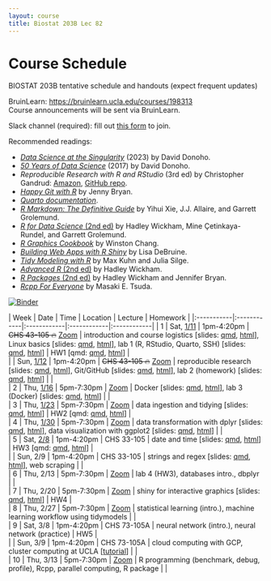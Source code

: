 ```yaml
---
layout: course
title: Biostat 203B Lec 82
---
```


# Course Schedule

BIOSTAT 203B tentative schedule and handouts (expect frequent updates)

BruinLearn: <https://bruinlearn.ucla.edu/courses/198313>  
Course announcements will be sent via BruinLearn. 

Slack channel (required): fill out [this form](https://forms.gle/mpuVdtiPrUrNdsaD9) to join.  

Recommended readings:  

* [_Data Science at the Singularity_](https://arxiv.org/abs/2310.00865) (2023) by David Donoho.  
* [_50 Years of Data Science_](https://doi.org/10.1080/10618600.2017.1384734) (2017) by David Donoho.  
* _Reproducible Research with R and RStudio_ (3rd ed) by Christopher Gandrud: [Amazon](https://www.amazon.com/Reproducible-Research-RStudio-Chapman-Hall-dp-0367144026/dp/0367144026/ref=dp_ob_title_bk), [GitHub repo](https://github.com/christophergandrud/Rep-Res-Book).  
* [_Happy Git with R_](http://happygitwithr.com) by Jenny Bryan.  
* [_Quarto documentation_](https://quarto.org/docs/guide/).  
* [_R Markdown: The Definitive Guide_](https://bookdown.org/yihui/rmarkdown/) by Yihui Xie, J.J. Allaire, and Garrett Grolemund.  
* [_R for Data Science_ (2nd ed)](https://r4ds.hadley.nz/) by Hadley Wickham, Mine Çetinkaya-Rundel, and Garrett Grolemund.  
* [_R Graphics Cookbook_](https://r-graphics.org) by Winston Chang.   
* [_Building Web Apps with R Shiny_](https://debruine.github.io/shinyintro) by Lisa DeBruine.  
* [_Tidy Modeling with R_](https://www.tmwr.org/) by Max Kuhn and Julia Silge.  
* [_Advanced R_ (2nd ed)](https://adv-r.hadley.nz/) by Hadley Wickham.  
* [_R Packages_ (2nd ed)](https://r-pkgs.org/) by Hadley Wickham and Jennifer Bryan.  
* [_Rcpp For Everyone_](https://teuder.github.io/rcpp4everyone_en/) by Masaki E. Tsuda.  

[![Binder](https://mybinder.org/badge_logo.svg)](https://mybinder.org/v2/gh/ucla-biostat-203b/2025winter/main?urlpath=rstudio)

| Week | Date | Time | Location | Lecture | Homework |
|:-----------|:------------|:------------|:------------|:------------|
| 1 | Sat, [1/11](https://ucla-biostat-203b.github.io/2025winter/biostat203bwinter2025lec82/2025/01/11/lec82.html) | 1pm-4:20pm | ~~CHS 43-105 🔥~~ [Zoom](https://ucla.zoom.us/j/92818013711) | introduction and course logistics \[slides: [qmd](https://raw.githubusercontent.com/ucla-biostat-203b/2025winter/main/slides/01-intro/intro.qmd), [html](../slides/01-intro/intro.html)\], Linux basics \[slides: [qmd](https://raw.githubusercontent.com/ucla-biostat-203b/2025winter/main/slides/02-linux/linux.qmd), [html](../slides/02-linux/linux.html)\], lab 1 (R, RStudio, Quarto, SSH) \[slides: [qmd](https://raw.githubusercontent.com/ucla-biostat-203b/2025winter/main/labs/lab01/lab01.qmd), [html](../labs/lab01/lab01.html)\] | HW1 \[qmd: [qmd](https://raw.githubusercontent.com/ucla-biostat-203b/2025winter/main/hw/hw1/hw1.qmd), [html](../hw/hw1/hw1.html)\] |   
|   | Sun, [1/12](https://ucla-biostat-203b.github.io/2025winter/biostat203bwinter2025lec82/2025/01/12/lec82.html) | 1pm-4:20pm | ~~CHS 43-105 🔥~~ [Zoom](https://ucla.zoom.us/j/92818013711) | reproducible research \[slides: [qmd](https://raw.githubusercontent.com/ucla-biostat-203b/2025winter/main/slides/03-repres/repres.qmd), [html](../slides/03-repres/repres.html)\], Git/GitHub \[slides: [qmd](https://raw.githubusercontent.com/ucla-biostat-203b/2025winter/main/slides/04-git/git.qmd), [html](../slides/04-git/git.html)\], lab 2 (homework) \[slides: [qmd](https://raw.githubusercontent.com/ucla-biostat-203b/2025winter/main/labs/lab02/lab02.qmd), [html](../labs/lab02/lab02.html)\] | |   
| 2 | Thu, [1/16](https://ucla-biostat-203b.github.io/2025winter/biostat203bwinter2025lec82/2025/01/16/lec82.html) | 5pm-7:30pm | [Zoom](https://ucla.zoom.us/j/92818013711) | Docker \[slides: [qmd](https://raw.githubusercontent.com/ucla-biostat-203b/2025winter/main/slides/19-docker/docker.qmd), [html](../slides/19-docker/docker.html)\], lab 3 (Docker) \[slides: [qmd](https://raw.githubusercontent.com/ucla-biostat-203b/2025winter/main/labs/lab03/lab03.qmd), [html](../labs/lab03/lab03.html)\] | |   
| 3 | Thu, [1/23](https://ucla-biostat-203b.github.io/2025winter/biostat203bwinter2025lec82/2025/01/23/lec82.html) | 5pm-7:30pm | [Zoom](https://ucla.zoom.us/j/92818013711) | data ingestion and tidying \[slides: [qmd](https://raw.githubusercontent.com/ucla-biostat-203b/2025winter/main/slides/05-tidy/tidy.qmd), [html](../slides/05-tidy/tidy.html)\] | HW2 \[qmd: [qmd](https://raw.githubusercontent.com/ucla-biostat-203b/2025winter/main/hw/hw2/hw2.qmd), [html](../hw/hw2/hw2.html)\] |    
| 4 | Thu, [1/30](https://ucla-biostat-203b.github.io/2025winter/biostat203bwinter2025lec82/2025/01/30/lec82.html) | 5pm-7:30pm | [Zoom](https://ucla.zoom.us/j/92818013711) | data transformation with dplyr \[slides: [qmd](https://raw.githubusercontent.com/ucla-biostat-203b/2025winter/main/slides/07-dplyr/dplyr.qmd), [html](../slides/07-dplyr/dplyr.html)\], data visualization with ggplot2 \[slides: [qmd](https://raw.githubusercontent.com/ucla-biostat-203b/2025winter/main/slides/06-vis/ggplot2.qmd), [html](../slides/06-vis/ggplot2.html)\] |  |    
| 5 | Sat, [2/8](https://ucla-biostat-203b.github.io/2025winter/biostat203bwinter2025lec82/2025/02/08/lec82.html) | 1pm-4:20pm | CHS 33-105 | date and time \[slides: [qmd](https://raw.githubusercontent.com/ucla-biostat-203b/2025winter/main/slides/08-datetime/datetime.qmd), [html](../slides/08-datetime/datetime.html)\] | HW3 \[qmd: [qmd](https://raw.githubusercontent.com/ucla-biostat-203b/2025winter/main/hw/hw3/hw3.qmd), [html](../hw/hw3/hw3.html)\] |     
|   | Sun, 2/9 | 1pm-4:20pm | CHS 33-105 | strings and regex \[slides: [qmd](https://raw.githubusercontent.com/ucla-biostat-203b/2025winter/main/slides/09-strings/stringr.qmd), [html](../slides/09-strings/stringr.html)\], web scraping | |    
| 6 | Thu, 2/13 | 5pm-7:30pm | [Zoom](https://ucla.zoom.us/j/92818013711) | lab 4 (HW3), databases intro., dbplyr | |  
| 7 | Thu, 2/20 | 5pm-7:30pm | [Zoom](https://ucla.zoom.us/j/92818013711) | shiny for interactive graphics \[slides: [qmd](https://raw.githubusercontent.com/ucla-biostat-203b/2025winter/main/slides/11-shiny/shiny.qmd), [html](../slides/11-shiny/shiny.html)\] | HW4 |    
| 8 | Thu, 2/27 | 5pm-7:30pm | [Zoom](https://ucla.zoom.us/j/92818013711) | statistical learning (intro.), machine learning workflow using tidymodels | |   
| 9 | Sat, 3/8 | 1pm-4:20pm | CHS 73-105A | neural network (intro.), neural network (practice) | HW5 |    
|   | Sun, 3/9 | 1pm-4:20pm | CHS 73-105A | cloud computing with GCP, cluster computing at UCLA \[[tutorial](https://github.com/chris-german/Hoffman2Tutorials)\] | |   
| 10 | Thu, 3/13 | 5pm-7:30pm | [Zoom](https://ucla.zoom.us/j/92818013711) | R programming (benchmark, debug, profile), Rcpp, parallel computing, R package | |   

